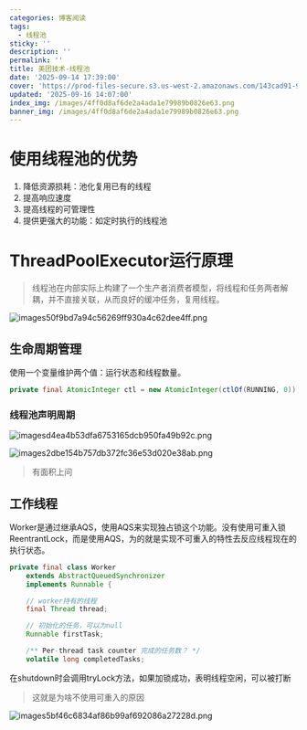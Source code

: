```yaml
---
categories: 博客阅读
tags:
  - 线程池
sticky: ''
description: ''
permalink: ''
title: 美团技术-线程池
date: '2025-09-14 17:39:00'
cover: 'https://prod-files-secure.s3.us-west-2.amazonaws.com/143cad91-961b-48b0-82dc-78fbb6eb5abe/a83b1a79-4a73-4c27-a521-55adc5566c85/wallhaven-5g1pr3.png?X-Amz-Algorithm=AWS4-HMAC-SHA256&X-Amz-Content-Sha256=UNSIGNED-PAYLOAD&X-Amz-Credential=ASIAZI2LB4665B2KH5BW%2F20250917%2Fus-west-2%2Fs3%2Faws4_request&X-Amz-Date=20250917T110052Z&X-Amz-Expires=3600&X-Amz-Security-Token=IQoJb3JpZ2luX2VjECoaCXVzLXdlc3QtMiJHMEUCIDqFulw5y35m%2BKoJsQO7CHNKhtloZy41LRMeBs1jqxGRAiEAjpuPEssHCBs3TsJKDJ3odPrkdZXaBr9RzhPsYN4L9osqiAQIo%2F%2F%2F%2F%2F%2F%2F%2F%2F%2F%2FARAAGgw2Mzc0MjMxODM4MDUiDOndRjt%2BcSOT%2F3VMsCrcA1Mro5cs1OPb06%2BUkRZk1jyeBzcs0dcr83S5cr5CeHhzMUxqrsLWv9Ro5VFzfrFRnIzYWa5lKgeJ7uwRSqoBbAD7nznlOUhOSWk06kmKInmZtOW0hQs5fjaIhdltP%2FOXFPRVRK72c8wgXf82xtuIj5T2VqFBtX8Om2vNG7vKC11j6Lmsro2ZTs9NV2AvNpDyDrHeNThstS1M%2FnWvBS0FIc%2FVkqinFKpljtwnoUkmc5G%2Bk7qvZLr3r5WVax99QkU0NR2eVz4FNetW63f5gqU09HReHa7SCCiEN35GNUJ1aRiOIV5BZGmcBLdQcvUutwJBD3qfmQ4njaO7YdLNzY%2F4KriL3j4KfqYGV8X7%2BPCCWZUSOScO27ONP1xLUvR3Cr0Ee3GdG7xVNQBZhVONJioIR1chXHqoJWdY3D95b6NGIHEekEjvJxyXb4zuU1wtXP3vXPumToQVJBBIrsnPcNVkh1LMk80UFw0jcpG5kZbx5PgUBfNPiAxNOGMlwMEKu9uQRcVl9T%2F%2F%2BHnRKV1eL4%2FRWVeZyPX%2BvEuNCvA4weF9QwWzojnBO7aDnQzq0hIbhF3OG29LPYF%2FrQFiyiXO8YpXISSepcmE2szzylrPn3LiRnaFY7DGSrDZSkDclBaGMNKRqsYGOqUBKqbM6qlx1jMxZytB%2F6Z0GcmkdfKzH8S9j%2BbegW3JqtRuhM34Sh3prWfFA5YB7j3qLSvncoMz6tojTEs8TAOsBN%2BJ%2B4XMOwKGwF1v%2F%2FF%2FjyDWYFrg7PojRnIa1TSo8AhjB%2Bq39IcyS%2FkTKjIoUG9lCRoYiZb6RpOOiTwBx5uziVtqY5tRoiLf2jmNS1Jr83OvFf%2B%2BiDpklSzE2XrGRGR4AwHN24hc&X-Amz-Signature=d80f7d6849c740df76b6885ef442429c686bcf88a94e7861ba29a0955cbdcdde&X-Amz-SignedHeaders=host&x-amz-checksum-mode=ENABLED&x-id=GetObject'
updated: '2025-09-16 14:07:00'
index_img: /images/4ff0d8af6de2a4ada1e79989b0826e63.png
banner_img: /images/4ff0d8af6de2a4ada1e79989b0826e63.png
---
```


# 使用线程池的优势

1. 降低资源损耗：池化复用已有的线程
2. 提高响应速度
3. 提高线程的可管理性
4. 提供更强大的功能：如定时执行的线程池

# ThreadPoolExecutor运行原理

> 线程池在内部实际上构建了一个生产者消费者模型，将线程和任务两者解耦，并不直接关联，从而良好的缓冲任务，复用线程。

![images50f9bd7a94c56269ff930a4c62dee4ff.png](/images/935cf03247f45c2ab25eee2161793bf3.png)


## 生命周期管理


使用一个变量维护两个值：运行状态和线程数量。


```java
private final AtomicInteger ctl = new AtomicInteger(ctlOf(RUNNING, 0));
```


### 线程池声明周期


![imagesd4ea4b53dfa6753165dcb950fa49b92c.png](/images/ea5e7281c09ddadcab69ef378928f0b7.png)


![images2dbe154b757db372fc36e53d020e38ab.png](/images/6f0cee8aed1707c47edd29e1505ad8a1.png)

> 有面积上问

## 工作线程


Worker是通过继承AQS，使用AQS来实现独占锁这个功能。没有使用可重入锁ReentrantLock，而是使用AQS，为的就是实现不可重入的特性去反应线程现在的执行状态。


```java
private final class Worker
    extends AbstractQueuedSynchronizer
    implements Runnable {

    // worker持有的线程
    final Thread thread;

    // 初始化的任务，可以为null
    Runnable firstTask;

    /** Per-thread task counter 完成的任务数？ */
    volatile long completedTasks;
```


在shutdown时会调用tryLock方法，如果加锁成功，表明线程空闲，可以被打断

> 这就是为啥不使用可重入的原因

![images5bf46c6834af86b99af692086a27228d.png](/images/414e8ad1f7f92e0bc14526ebdbde437c.png)

